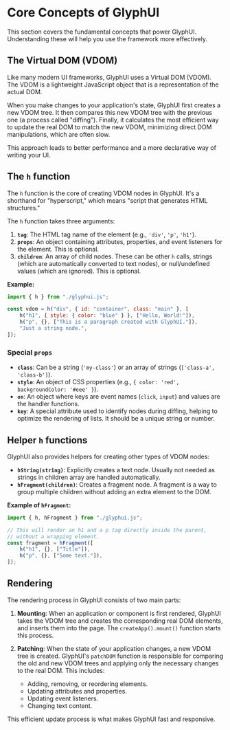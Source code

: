 # Core Concepts of GlyphUI

This section covers the fundamental concepts that power GlyphUI. Understanding these will help you use the framework more effectively.

## The Virtual DOM (VDOM)

Like many modern UI frameworks, GlyphUI uses a Virtual DOM (VDOM). The VDOM is a lightweight JavaScript object that is a representation of the actual DOM.

When you make changes to your application's state, GlyphUI first creates a new VDOM tree. It then compares this new VDOM tree with the previous one (a process called "diffing"). Finally, it calculates the most efficient way to update the real DOM to match the new VDOM, minimizing direct DOM manipulations, which are often slow.

This approach leads to better performance and a more declarative way of writing your UI.

## The `h` function

The `h` function is the core of creating VDOM nodes in GlyphUI. It's a shorthand for "hyperscript," which means "script that generates HTML structures."

The `h` function takes three arguments:

1.  **`tag`**: The HTML tag name of the element (e.g., `'div'`, `'p'`, `'h1'`).
2.  **`props`**: An object containing attributes, properties, and event listeners for the element. This is optional.
3.  **`children`**: An array of child nodes. These can be other `h` calls, strings (which are automatically converted to text nodes), or null/undefined values (which are ignored). This is optional.

**Example:**

```javascript
import { h } from "./glyphui.js";

const vdom = h("div", { id: "container", class: "main" }, [
	h("h1", { style: { color: "blue" } }, ["Hello, World!"]),
	h("p", {}, ["This is a paragraph created with GlyphUI."]),
	"Just a string node.",
]);
```

### Special `props`

-   **`class`**: Can be a string (`'my-class'`) or an array of strings (`['class-a', 'class-b']`).
-   **`style`**: An object of CSS properties (e.g., `{ color: 'red', backgroundColor: '#eee' }`).
-   **`on`**: An object where keys are event names (`click`, `input`) and values are the handler functions.
-   **`key`**: A special attribute used to identify nodes during diffing, helping to optimize the rendering of lists. It should be a unique string or number.

## Helper `h` functions

GlyphUI also provides helpers for creating other types of VDOM nodes:

-   **`hString(string)`**: Explicitly creates a text node. Usually not needed as strings in children array are handled automatically.
-   **`hFragment(children)`**: Creates a fragment node. A fragment is a way to group multiple children without adding an extra element to the DOM.

**Example of `hFragment`:**

```javascript
import { h, hFragment } from "./glyphui.js";

// This will render an h1 and a p tag directly inside the parent,
// without a wrapping element.
const fragment = hFragment([
	h("h1", {}, ["Title"]),
	h("p", {}, ["Some text."]),
]);
```

## Rendering

The rendering process in GlyphUI consists of two main parts:

1.  **Mounting**: When an application or component is first rendered, GlyphUI takes the VDOM tree and creates the corresponding real DOM elements, and inserts them into the page. The `createApp().mount()` function starts this process.

2.  **Patching**: When the state of your application changes, a new VDOM tree is created. GlyphUI's `patchDOM` function is responsible for comparing the old and new VDOM trees and applying only the necessary changes to the real DOM. This includes:
    -   Adding, removing, or reordering elements.
    -   Updating attributes and properties.
    -   Updating event listeners.
    -   Changing text content.

This efficient update process is what makes GlyphUI fast and responsive.
